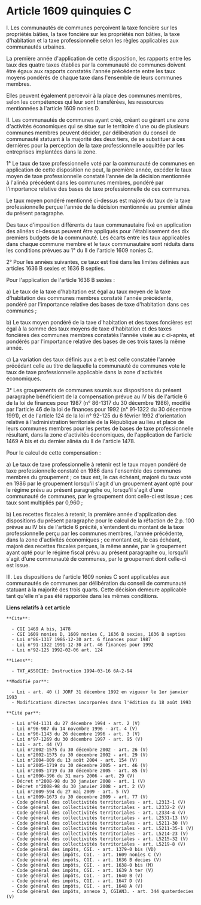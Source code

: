 # Article 1609 quinquies C

I. Les communautés de communes perçoivent la taxe foncière sur les propriétés bâties, la taxe foncière sur les propriétés non
bâties, la taxe d'habitation et la taxe professionnelle selon les règles applicables aux communautés urbaines.

La première année d'application de cette disposition, les rapports entre les taux des quatre taxes établies par la communauté
de communes doivent être égaux aux rapports constatés l'année précédente entre les taux moyens pondérés de chaque taxe dans
l'ensemble de leurs communes membres.

Elles peuvent également percevoir à la place des communes membres, selon les compétences qui leur sont transférées, les
ressources mentionnées à l'article 1609 nonies D.

II. Les communautés de communes ayant créé, créant ou gérant une zone d'activités économiques qui se situe sur le territoire
d'une ou de plusieurs communes membres peuvent décider, par délibération du conseil de communauté statuant à la majorité des
deux tiers, de se substituer à ces dernières pour la perception de la taxe professionnelle acquittée par les entreprises
implantées dans la zone.

1° Le taux de taxe professionnelle voté par la communauté de communes en application de cette disposition ne peut, la
première année, excéder le taux moyen de taxe professionnelle constaté l'année de la décision mentionnée à l'alinéa précédent
dans les communes membres, pondéré par l'importance relative des bases de taxe professionnelle de ces communes.

Le taux moyen pondéré mentionné ci-dessus est majoré du taux de la taxe professionnelle perçue l'année de la décision
mentionnée au premier alinéa du présent paragraphe.

Des taux d'imposition différents du taux communautaire fixé en application des alinéas ci-dessus peuvent être appliqués pour
l'établissement des dix premiers budgets de la communauté. Les écarts entre les taux applicables dans chaque commune membre
et le taux communautaire sont réduits dans les conditions prévues au 1° du II de l'article 1609 nonies C.

2° Pour les années suivantes, ce taux est fixé dans les limites définies aux articles 1636 B sexies et 1636 B septies.

Pour l'application de l'article 1636 B sexies :

a) Le taux de la taxe d'habitation est égal au taux moyen de la taxe d'habitation des communes membres constaté l'année
précédente, pondéré par l'importance relative des bases de taxe d'habitation dans ces communes ;

b) Le taux moyen pondéré de la taxe d'habitation et des taxes foncières est égal à la somme des taux moyens de taxe
d'habitation et des taxes foncières des communes membres constatés l'année visée au c ci-après, et pondérés par l'importance
relative des bases de ces trois taxes la même année.

c) La variation des taux définis aux a et b est celle constatée l'année précédant celle au titre de laquelle la communauté de
communes vote le taux de taxe professionnelle applicable dans la zone d'activités économiques.

3° Les groupements de communes soumis aux dispositions du présent paragraphe bénéficient de la compensation prévue au IV bis
de l'article 6 de la loi de finances pour 1987 (n° 86-1317 du 30 décembre 1986), modifié par l'article 46 de la loi de
finances pour 1992 (n° 91-1322 du 30 décembre 1991), et de l'article 124 de la loi n° 92-125 du 6 février 1992 d'orientation
relative à l'administration territoriale de la République au lieu et place de leurs communes membres pour les pertes de bases
de taxe professionnelle résultant, dans la zone d'activités économiques, de l'application de l'article 1469 A bis et du
dernier alinéa du II de l'article 1478.

Pour le calcul de cette compensation :

a) Le taux de taxe professionnelle à retenir est le taux moyen pondéré de taxe professionnelle constaté en 1986 dans
l'ensemble des communes membres du groupement ; ce taux est, le cas échéant, majoré du taux voté en 1986 par le groupement
lorsqu'il s'agit d'un groupement ayant opté pour le régime prévu au présent paragraphe ou, lorsqu'il s'agit d'une communauté
de communes, par le groupement dont celle-ci est issue ; ces taux sont multipliés par 0,960 ;

b) Les recettes fiscales à retenir, la première année d'application des dispositions du présent paragraphe pour le calcul de
la réfaction de 2 p. 100 prévue au IV bis de l'article 6 précité, s'entendent du montant de la taxe professionnelle perçu par
les communes membres, l'année précédente, dans la zone d'activités économiques ; ce montant est, le cas échéant, majoré des
recettes fiscales perçues, la même année, par le groupement ayant opté pour le régime fiscal prévu au présent paragraphe ou,
lorsqu'il s'agit d'une communauté de communes, par le groupement dont celle-ci est issue.

III. Les dispositions de l'article 1609 nonies C sont applicables aux communautés de communes par délibération du conseil de
communauté statuant à la majorité des trois quarts. Cette décision demeure applicable tant qu'elle n'a pas été rapportée dans
les mêmes conditions.

**Liens relatifs à cet article**

	**Cite**:

	  - CGI 1469 A bis, 1478
	  - CGI 1609 nonies D, 1609 nonies C, 1636 B sexies, 1636 B septies
	  - Loi n°86-1317 1986-12-30 art. 6 finances pour 1987
	  - Loi n°91-1322 1991-12-30 art. 46 finances pour 1992
	  - Loi n°92-125 1992-02-06 art. 124

	**Liens**:

	  - TXT_ASSOCIE: Instruction 1994-03-16 6A-2-94

	**Modifié par**:

	  - Loi - art. 40 () JORF 31 décembre 1992 en vigueur le 1er janvier 1993
	  - Modifications directes incorporées dans l'édition du 18 août 1993

	**Cité par**:

	  - Loi n°94-1131 du 27 décembre 1994 - art. 2 (V)
	  - Loi n°96-987 du 14 novembre 1996 - art. 4 (V)
	  - Loi n°96-1143 du 26 décembre 1996 - art. 3 (V)
	  - Loi n°97-1269 du 30 décembre 1997 - art. 95 (V)
	  - Loi - art. 44 (V)
	  - Loi n°2002-1575 du 30 décembre 2002 - art. 26 (V)
	  - Loi n°2002-1575 du 30 décembre 2002 - art. 29 (V)
	  - Loi n°2004-809 du 13 août 2004 - art. 154 (V)
	  - Loi n°2005-1719 du 30 décembre 2005 - art. 46 (V)
	  - Loi n°2005-1719 du 30 décembre 2005 - art. 85 (V)
	  - Loi n°2006-396 du 31 mars 2006 - art. 29 (V)
	  - Décret n°2008-98 du 30 janvier 2008 - art. 1 (V)
	  - Décret n°2008-98 du 30 janvier 2008 - art. 2 (V)
	  - Loi n°2009-594 du 27 mai 2009 - art. 5 (V)
	  - Loi n°2009-1673 du 30 décembre 2009 - art. 77 (V)
	  - Code général des collectivités territoriales - art. L2313-1 (V)
	  - Code général des collectivités territoriales - art. L2332-2 (V)
	  - Code général des collectivités territoriales - art. L2334-4 (V)
	  - Code général des collectivités territoriales - art. L2531-13 (V)
	  - Code général des collectivités territoriales - art. L5211-30 (V)
	  - Code général des collectivités territoriales - art. L5211-35-1 (V)
	  - Code général des collectivités territoriales - art. L5214-23 (V)
	  - Code général des collectivités territoriales - art. L5215-32 (V)
	  - Code général des collectivités territoriales - art. L5219-8 (V)
	  - Code général des impôts, CGI. - art. 1379-0 bis (VD)
	  - Code général des impôts, CGI. - art. 1609 nonies C (V)
	  - Code général des impôts, CGI. - art. 1636 B decies (V)
	  - Code général des impôts, CGI. - art. 1638-0 bis (M)
	  - Code général des impôts, CGI. - art. 1639 A ter (V)
	  - Code général des impôts, CGI. - art. 1640 B (V)
	  - Code général des impôts, CGI. - art. 1647 D (V)
	  - Code général des impôts, CGI. - art. 1648 A (V)
	  - Code général des impôts, annexe 3, CGIAN3. - art. 344 quaterdecies (V)

